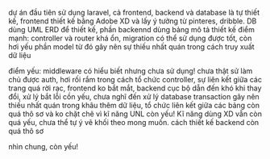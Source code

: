 dự án đầu tiên sử dụng laravel, cả frontend, backend và database là tự thiết kế, frontend thiết kế bằng Adobe XD và lấy ý tưởng từ pinteres, dribble. DB dùng UML ERD để thiết kế, phần backennd dùng bảng mô tả thiết kế
điểm mạnh: controller và router khá ổn, migration có thể sử dụng được tốt, còn hơi yếu phần model từ đó gây nên sự thiếu nhất quán trong cách truy xuất dữ liệu

điểm yếu: middleware có hiểu biết nhưng chưa sử dụng! chưa thật sử làm chủ được auth, hơi rối rắm trong cách tổ chức controller, sự liên kết giữa các trang quá rời rạc, frontend ko bắt mắt, backend cục bộ dẫn đến khó khi thay đổi, xử lý bắt lỗi cồn yếu, chưa nghĩ đến xử lý database transaction gây nên thiếu nhất quán trong khâu thêm dữ liệu, tổ chức liên kết giữa các bảng còn quá thô sơ và ko chặt chẽ vì kĩ năng UNL còn yếu! Kĩ năng dùng XD vẫn còn quá yếu, chưa thể tự ý vẽ khối theo mong muốn. cách thiết kế backend còn quá thô sơ

nhìn chung, còn yếu!
